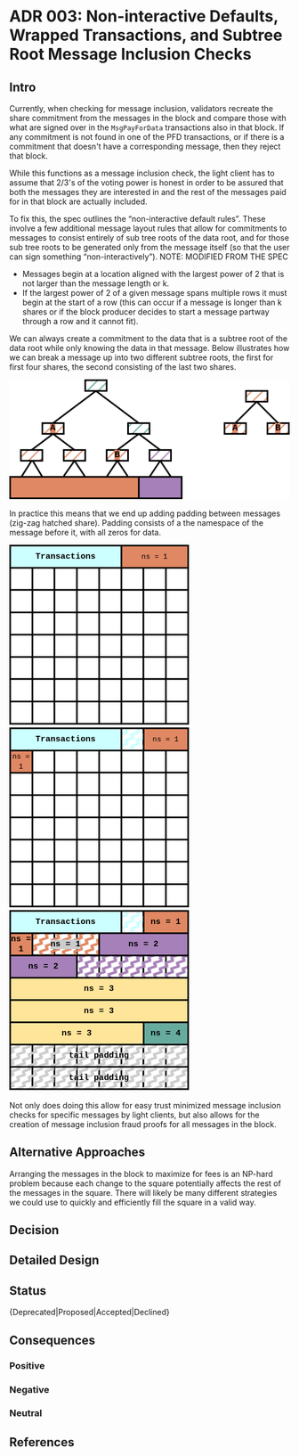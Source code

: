 # ADR 003: Non-interactive Defaults, Wrapped Transactions, and Subtree Root Message Inclusion Checks

## Intro

Currently, when checking for message inclusion, validators recreate the share commitment from the messages in the block and compare those with what are signed over in the `MsgPayForData` transactions also in that block. If any commitment is not found in one of the PFD transactions, or if there is a commitment that doesn't have a corresponding message, then they reject that block.

While this functions as a message inclusion check, the light client has to assume that 2/3's of the voting power is honest in order to be assured that both the messages they are interested in and the rest of the messages paid for in that block are actually included.

To fix this, the spec outlines the “non-interactive default rules”. These involve a few additional message layout rules that allow for commitments to messages to consist entirely of sub tree roots of the data root, and for those sub tree roots to be generated only from the message itself (so that the user can sign something “non-interactively”). NOTE: MODIFIED FROM THE SPEC


- Messages begin at a location aligned with the largest power of 2 that is not larger than the message length or k.
- If the largest power of 2 of a given message spans multiple rows it must begin at the start of a row (this can occur if a message is longer than k shares or if the block producer decides to start a message partway through a row and it cannot fit).

We can always create a commitment to the data that is a subtree root of the data root while only knowing the data in that message. Below illustrates how we can break a message up into two different subtree roots, the first for first four shares, the second consisting of the last two shares.

![before](./assets/subtree-root.png "Subtree Root based commitments")

In practice this means that we end up adding padding between messages (zig-zag hatched share). Padding consists of a the namespace of the message before it, with all zeros for data.

![before](./assets/before.png "before")
![after](./assets/after.png "after")
![example](./assets/example-full-block.png "example")


Not only does doing this allow for easy trust minimized message inclusion checks for specific messages by light clients, but also allows for the creation of message inclusion fraud proofs for all messages in the block. 


## Alternative Approaches

Arranging the messages in the block to maximize for fees is an NP-hard problem because each change to the square potentially affects the rest of the messages in the square. There will likely be many different strategies we could use to quickly and efficiently fill the square in a valid way.

## Decision

## Detailed Design

## Status

{Deprecated|Proposed|Accepted|Declined}

## Consequences

### Positive

### Negative

### Neutral

## References
